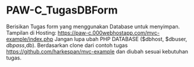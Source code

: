 # PAW-C_TugasDBForm
Berisikan Tugas form yang menggunakan Database untuk menyimpan.
Tampilan di Hosting: https://paw-c.000webhostapp.com/mvc-example/index.php
Jangan lupa ubah PHP DATABASE ($dbhost, $dbuser, $dbpass,$db).
Berdasarkan clone dari contoh tugas https://github.com/harkespan/mvc-example dan diubah sesuai kebutuhan tugas.

